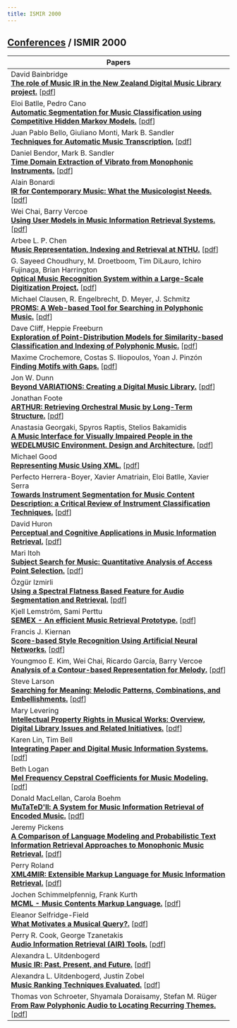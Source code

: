 ```yaml
---
title: ISMIR 2000
---
```


## [Conferences]({{site.base_url}}/conferences) / ISMIR 2000

| Papers |
| --- |
|David Bainbridge<br>**[The role of Music IR in the New Zealand Digital Music Library project.](https://doi.org/10.5281/zenodo.1416260)**  [[pdf](https://archives.ismir.net/ismir2000/invited/000000.pdf)]|
|Eloi Batlle, Pedro Cano<br>**[Automatic Segmentation for Music Classification using Competitive Hidden Markov Models.](https://doi.org/10.5281/zenodo.1416764)**  [[pdf](https://archives.ismir.net/ismir2000/poster/000000.pdf)]|
|Juan Pablo Bello, Giuliano Monti, Mark B. Sandler<br>**[Techniques for Automatic Music Transcription.](https://doi.org/10.5281/zenodo.1414872)**  [[pdf](https://archives.ismir.net/ismir2000/paper/000000.pdf)]|
|Daniel Bendor, Mark B. Sandler<br>**[Time Domain Extraction of Vibrato from Monophonic Instruments.](https://doi.org/10.5281/zenodo.1416810)**  [[pdf](https://archives.ismir.net/ismir2000/poster/000001.pdf)]|
|Alain Bonardi<br>**[IR for Contemporary Music: What the Musicologist Needs.](https://doi.org/10.5281/zenodo.1415912)**  [[pdf](https://archives.ismir.net/ismir2000/invited/000001.pdf)]|
|Wei Chai, Barry Vercoe<br>**[Using User Models in Music Information Retrieval Systems.](https://doi.org/10.5281/zenodo.1415898)**  [[pdf](https://archives.ismir.net/ismir2000/poster/000003.pdf)]|
|Arbee L. P. Chen<br>**[Music Representation, Indexing and Retrieval at NTHU.](https://doi.org/10.5281/zenodo.1417981)**  [[pdf](https://archives.ismir.net/ismir2000/invited/000002.pdf)]|
|G. Sayeed Choudhury, M. Droetboom, Tim DiLauro, Ichiro Fujinaga, Brian Harrington<br>**[Optical Music Recognition System within a Large-Scale Digitization Project.](https://doi.org/10.5281/zenodo.1415730)**  [[pdf](https://archives.ismir.net/ismir2000/paper/000001.pdf)]|
|Michael Clausen, R. Engelbrecht, D. Meyer, J. Schmitz<br>**[PROMS: A Web-based Tool for Searching in Polyphonic Music.](https://doi.org/10.5281/zenodo.1417139)**  [[pdf](https://archives.ismir.net/ismir2000/abstract/000003.pdf)]|
|Dave Cliff, Heppie Freeburn<br>**[Exploration of Point-Distribution Models for Similarity-based Classification and Indexing of Polyphonic Music.](https://doi.org/10.5281/zenodo.1416572)**  [[pdf](https://archives.ismir.net/ismir2000/poster/000004.pdf)]|
|Maxime Crochemore, Costas S. Iliopoulos, Yoan J. Pinzón<br>**[Finding Motifs with Gaps.](https://doi.org/10.5281/zenodo.1415986)**  [[pdf](https://archives.ismir.net/ismir2000/poster/000011.pdf)]|
|Jon W. Dunn<br>**[Beyond VARIATIONS: Creating a Digital Music Library.](https://doi.org/10.5281/zenodo.1415148)**  [[pdf](https://archives.ismir.net/ismir2000/invited/000003.pdf)]|
|Jonathan Foote<br>**[ARTHUR: Retrieving Orchestral Music by Long-Term Structure.](https://doi.org/10.5281/zenodo.1416644)**  [[pdf](https://archives.ismir.net/ismir2000/paper/000002.pdf)]|
|Anastasia Georgaki, Spyros Raptis, Stelios Bakamidis<br>**[A Music Interface for Visually Impaired People in the WEDELMUSIC Environment. Design and Architecture.](https://doi.org/10.5281/zenodo.1417291)**  [[pdf](https://archives.ismir.net/ismir2000/poster/000005.pdf)]|
|Michael Good<br>**[Representing Music Using XML.](https://doi.org/10.5281/zenodo.1415032)**  [[pdf](https://archives.ismir.net/ismir2000/poster/000006.pdf)]|
|Perfecto Herrera-Boyer, Xavier Amatriain, Eloi Batlle, Xavier Serra<br>**[Towards Instrument Segmentation for Music Content Description: a Critical Review of Instrument Classification Techniques.](https://doi.org/10.5281/zenodo.1416768)**  [[pdf](https://archives.ismir.net/ismir2000/paper/000003.pdf)]|
|David Huron<br>**[Perceptual and Cognitive Applications in Music Information Retrieval.](https://doi.org/10.5281/zenodo.1414794)**  [[pdf](https://archives.ismir.net/ismir2000/abstract/000000.pdf)]|
|Mari Itoh<br>**[Subject Search for Music: Quantitative Analysis of Access Point Selection.](https://doi.org/10.5281/zenodo.1414950)**  [[pdf](https://archives.ismir.net/ismir2000/poster/000007.pdf)]|
|Özgür Izmirli<br>**[Using a Spectral Flatness Based Feature for Audio Segmentation and Retrieval.](https://doi.org/10.5281/zenodo.1416438)**  [[pdf](https://archives.ismir.net/ismir2000/poster/000008.pdf)]|
|Kjell Lemström, Sami Perttu<br>**[SEMEX - An efficient Music Retrieval Prototype.](https://doi.org/10.5281/zenodo.1415908)**  [[pdf](https://archives.ismir.net/ismir2000/paper/000004.pdf)]|
|Francis J. Kiernan<br>**[Score-based Style Recognition Using Artificial Neural Networks.](https://doi.org/10.5281/zenodo.1416626)**  [[pdf](https://archives.ismir.net/ismir2000/poster/000009.pdf)]|
|Youngmoo E. Kim, Wei Chai, Ricardo García, Barry Vercoe<br>**[Analysis of a Contour-based Representation for Melody.](https://doi.org/10.5281/zenodo.1416760)**  [[pdf](https://archives.ismir.net/ismir2000/poster/000010.pdf)]|
|Steve Larson<br>**[Searching for Meaning: Melodic Patterns, Combinations, and Embellishments.](https://doi.org/10.5281/zenodo.1415738)**  [[pdf](https://archives.ismir.net/ismir2000/invited/000004.pdf)]|
|Mary Levering<br>**[Intellectual Property Rights in Musical Works: Overview, Digital Library Issues and Related Initiatives.](https://doi.org/10.5281/zenodo.1416786)**  [[pdf](https://archives.ismir.net/ismir2000/invited/000005.pdf)]|
|Karen Lin, Tim Bell<br>**[Integrating Paper and Digital Music Information Systems.](https://doi.org/10.5281/zenodo.1416544)**  [[pdf](https://archives.ismir.net/ismir2000/paper/000005.pdf)]|
|Beth Logan<br>**[Mel Frequency Cepstral Coefficients for Music Modeling.](https://doi.org/10.5281/zenodo.1416444)**  [[pdf](https://archives.ismir.net/ismir2000/paper/000006.pdf)]|
|Donald MacLellan, Carola Boehm<br>**[MuTaTeD'll: A System for Music Information Retrieval of Encoded Music.](https://doi.org/10.5281/zenodo.1417755)**  [[pdf](https://archives.ismir.net/ismir2000/poster/000002.pdf)]|
|Jeremy Pickens<br>**[A Comparison of Language Modeling and Probabilistic Text Information Retrieval Approaches to Monophonic Music Retrieval.](https://doi.org/10.5281/zenodo.1415100)**  [[pdf](https://archives.ismir.net/ismir2000/paper/000007.pdf)]|
|Perry Roland<br>**[XML4MIR: Extensible Markup Language for Music Information Retrieval.](https://doi.org/10.5281/zenodo.1417167)**  [[pdf](https://archives.ismir.net/ismir2000/paper/000008.pdf)]|
|Jochen Schimmelpfennig, Frank Kurth<br>**[MCML - Music Contents Markup Language.](https://doi.org/10.5281/zenodo.1415526)**  [[pdf](https://archives.ismir.net/ismir2000/poster/000012.pdf)]|
|Eleanor Selfridge-Field<br>**[What Motivates a Musical Query?.](https://doi.org/10.5281/zenodo.1415970)**  [[pdf](https://archives.ismir.net/ismir2000/invited/000006.pdf)]|
|Perry R. Cook, George Tzanetakis<br>**[Audio Information Retrieval (AIR) Tools.](https://doi.org/10.5281/zenodo.1416716)**  [[pdf](https://archives.ismir.net/ismir2000/paper/000009.pdf)]|
|Alexandra L. Uitdenbogerd<br>**[Music IR: Past, Present, and Future.](https://doi.org/10.5281/zenodo.1417545)**  [[pdf](https://archives.ismir.net/ismir2000/invited/000007.pdf)]|
|Alexandra L. Uitdenbogerd, Justin Zobel<br>**[Music Ranking Techniques Evaluated.](https://doi.org/10.5281/zenodo.1414990)**  [[pdf](https://archives.ismir.net/ismir2000/poster/000014.pdf)]|
|Thomas von Schroeter, Shyamala Doraisamy, Stefan M. Rüger<br>**[From Raw Polyphonic Audio to Locating Recurring Themes.](https://doi.org/10.5281/zenodo.1416124)**  [[pdf](https://archives.ismir.net/ismir2000/poster/000013.pdf)]|